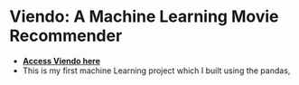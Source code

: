 # Viendo: A Machine Learning Movie Recommender 
- **[Access Viendo here](https://viendo-movie-recommender-bnulati3xkdeugqxvl6rhe.streamlit.app/)**
- This is my first machine Learning project which I built using the pandas, 

